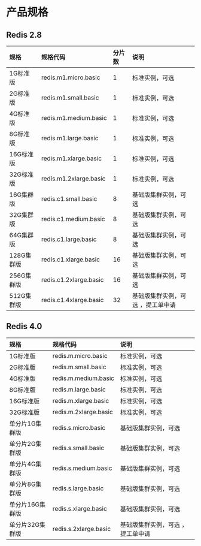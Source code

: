 # 产品规格

## Redis 2.8



规格|规格代码|分片数|说明
:---|:--|:---|:---
1G标准版|redis.m1.micro.basic|1|标准实例，可选
2G标准版|redis.m1.small.basic	|1|标准实例，可选
4G标准版|redis.m1.medium.basic|1|标准实例，可选
8G标准版|redis.m1.large.basic	|1|标准实例，可选
16G标准版|redis.m1.xlarge.basic|	1|标准实例，可选
32G标准版|redis.m1.2xlarge.basic|	1|标准实例，可选
16G集群版|redis.c1.small.basic|8|基础版集群实例，可选
32G集群版|redis.c1.medium.basic|8|基础版集群实例，可选
64G集群版|redis.c1.large.basic|8|基础版集群实例，可选
128G集群版|redis.c1.xlarge.basic|16|基础版集群实例，可选
256G集群版|redis.c1.2xlarge.basic|16|基础版集群实例，可选
512G集群版|redis.c1.4xlarge.basic|32|基础版集群实例，可选 ，提工单申请


## Redis 4.0

规格|规格代码|说明
:---|:--|:---
1G标准版|redis.m.micro.basic|标准实例，可选
2G标准版|redis.m.small.basic	|标准实例，可选
4G标准版|redis.m.medium.basic|	标准实例，可选
8G标准版|redis.m.large.basic	|标准实例，可选
16G标准版|redis.m.xlarge.basic|	标准实例，可选
32G标准版|redis.m.2xlarge.basic|	标准实例，可选
单分片1G集群版|redis.s.micro.basic|基础版集群实例，可选
单分片2G集群版|redis.s.small.basic|基础版集群实例，可选
单分片4G集群版|redis.s.medium.basic|基础版集群实例，可选
单分片8G集群版|redis.s.large.basic|基础版集群实例，可选
单分片16G集群版|redis.s.xlarge.basic|基础版集群实例，可选
单分片32G集群版|redis.s.2xlarge.basic|基础版集群实例，可选 ，提工单申请



